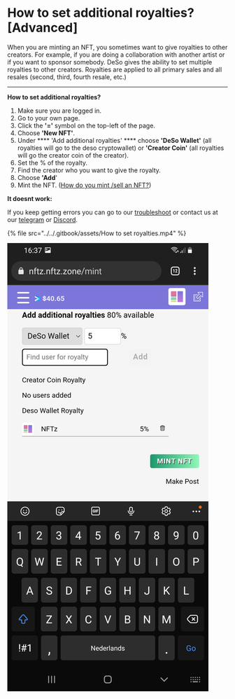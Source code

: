# How to set additional royalties? \[Advanced]

When you are minting an NFT, you sometimes want to give royalties to other creators. For example, if you are doing a collaboration with another artist or if you want to sponsor somebody. DeSo gives the ability to set multiple royalties to other creators. Royalties are applied to all primary sales and all resales (second, third, fourth resale, etc.) &#x20;

****

**How to set additional royalties?**

1. Make sure you are logged in.
2. Go to your own page.
3. Click the **'='** symbol on the top-left of the page.&#x20;
4. Choose **'New NFT'**.
5. Under **** 'Add additional royalties' **** choose **'DeSo Wallet'** (all royalties will go to the deso cryptowallet) or **'Creator Coin'** (all royalties will go the creator coin of the creator).&#x20;
6. Set the % of the royalty.&#x20;
7. Find the creator who you want to give the royalty.
8. Choose **'Add**'
9. Mint the NFT. ([How do you mint /sell an NFT?](how-do-you-mint-sell-an-nft.md))



**It doesnt work:**

If you keep getting errors you can go to our [troubleshoot](troubleshoot.md) or contact us at our [telegram](https://t.me/+qdNeX8CYB\_swZTQx) or [Discord](https://discord.gg/jQ34WMMZce).&#x20;

{% file src="../../.gitbook/assets/How to set royalties.mp4" %}

![](<../../.gitbook/assets/Additional Royalties.jpg>)
